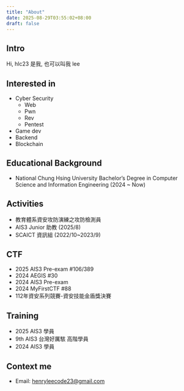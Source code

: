 ```yaml
---
title: "About"
date: 2025-08-29T03:55:02+08:00
draft: false
---
```


## Intro

Hi, hlc23 是我, 也可以叫我 lee  

## Interested in

- Cyber Security
    - Web
    - Pwn
    - Rev
    - Pentest
- Game dev
- Backend
- Blockchain

## Educational Background

- National Chung Hsing University Bachelor’s Degree in Computer Science and Information Engineering (2024 ~ Now)

## Activities
- 教育體系資安攻防演練之攻防檢測員
- AIS3 Junior 助教 (2025/8)
- SCAICT 資訊組 (2022/10~2023/9)

## CTF
- 2025 AIS3 Pre-exam #106/389
- 2024 AEGIS #30
- 2024 AIS3 Pre-exam
- 2024 MyFirstCTF #88
- 112年資安系列競賽-資安技能金盾獎決賽

## Training 
- 2025 AIS3 學員
- 9th AIS3 台灣好厲駭 高階學員
- 2024 AIS3 學員

## Context me

- Email: [henryleecode23@gmail.com](mailto:henryleecode23@gmail.com)
